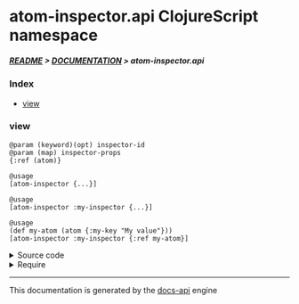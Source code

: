 
# atom-inspector.api ClojureScript namespace

##### [README](../../../README.md) > [DOCUMENTATION](../../COVER.md) > atom-inspector.api

### Index

- [view](#view)

### view

```
@param (keyword)(opt) inspector-id
@param (map) inspector-props
{:ref (atom)}
```

```
@usage
[atom-inspector {...}]
```

```
@usage
[atom-inspector :my-inspector {...}]
```

```
@usage
(def my-atom (atom {:my-key "My value"}))
[atom-inspector :my-inspector {:ref my-atom}]
```

<details>
<summary>Source code</summary>

```
(defn view
  ([inspector-props]
   [view (random/generate-keyword) inspector-props])

  ([inspector-id inspector-props]
   (reagent/create-class {:reagent-render      (fn [] [atom-inspector inspector-id])
                          :component-did-mount (fn [] (swap! state/INSPECTORS assoc inspector-id inspector-props))})))
```

</details>

<details>
<summary>Require</summary>

```
(ns my-namespace (:require [atom-inspector.api :refer [view]]))

(atom-inspector.api/view ...)
(view                    ...)
```

</details>

---

This documentation is generated by the [docs-api](https://github.com/bithandshake/docs-api) engine

